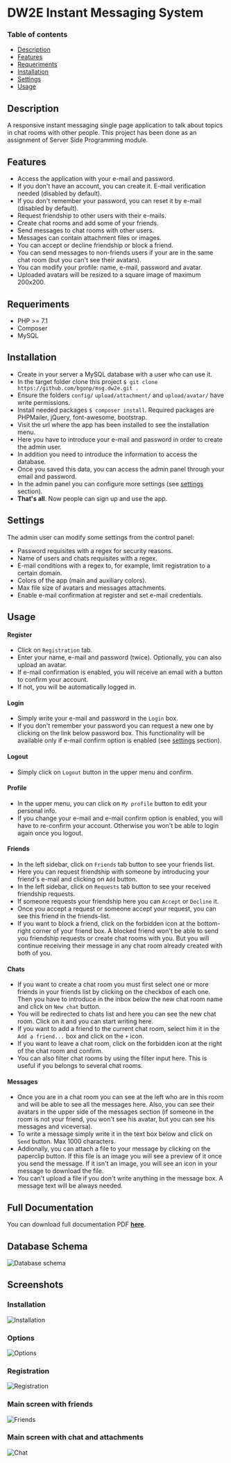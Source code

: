 # DW2E Instant Messaging System

### Table of contents
- [Description](#Description)
- [Features](#Features)
- [Requeriments](#Requeriments)
- [Installation](#Installation)
- [Settings](#Settings)
- [Usage](#Usage)


## Description

A responsive instant messaging single page application to talk about topics in chat rooms with other people. This project has been done as an assignment of Server Side Programming module.

## Features

- Access the application with your e-mail and password.
- If you don't have an account, you can create it. E-mail verification needed (disabled by default).
- If you don't remember your password, you can reset it by e-mail (disabled by default).
- Request friendship to other users with their e-mails.
- Create chat rooms and add some of your friends.
- Send messages to chat rooms with other users.
- Messages can contain attachment files or images.
- You can accept or decline friendship or block a friend.
- You can send messages to non-friends users if your are in the same chat room (but you can't see their avatars).
- You can modify your profile: name, e-mail, password and avatar.
- Uploaded avatars will be resized to a square image of maximum 200x200.

## Requeriments

- PHP >= 7.1
- Composer
- MySQL

## Installation

- Create in your server a MySQL database with a user who can use it.
- In the target folder clone this project `$ git clone https://github.com/bgonp/msg.dw2e.git .`
- Ensure the folders `config/` `upload/attachment/` and `upload/avatar/` have write permissions.
- Install needed packages `$ composer install`. Required packages are PHPMailer, jQuery, font-awesome, bootstrap.
- Visit the url where the app has been installed to see the installation menu.
- Here you have to introduce your e-mail and password in order to create the admin user.
- In addition you need to introduce the information to access the database.
- Once you saved this data, you can access the admin panel through your email and password.
- In the admin panel you can configure more settings (see [settings](#Settings) section).
- **That's all**. Now people can sign up and use the app.

## Settings

The admin user can modify some settings from the control panel:

- Password requisites with a regex for security reasons.
- Name of users and chats requisites with a regex.
- E-mail conditions with a regex to, for example, limit registration to a certain domain.
- Colors of the app (main and auxiliary colors).
- Max file size of avatars and messages attachments.
- Enable e-mail confirmation at register and set e-mail credentials.

## Usage

#### Register
- Click on `Registration` tab.
- Enter your name, e-mail and password (twice). Optionally, you can also upload an avatar.
- If e-mail confirmation is enabled, you will receive an email with a button to confirm your account.
- If not, you will be automatically logged in.

#### Login
- Simply write your e-mail and password in the `Login` box.
- If you don't remember your password you can request a new one by clicking on the link below password box. This functionality will be available only if e-mail confirm option is enabled (see [settings](#Settings) section).

#### Logout
- Simply click on `Logout` button in the upper menu and confirm.

#### Profile
- In the upper menu, you can click on `My profile` button to edit your personal info.
- If you change your e-mail and e-mail confirm option is enabled, you will have to re-confirm your account. Otherwise you won't be able to login again once you logout.

#### Friends
- In the left sidebar, click  on `Friends` tab button to see your friends list.
- Here you can request friendship with someone by introducing your friend's e-mail and clicking on `Add` button.
- In the left sidebar, click on `Requests` tab button to see your received friendship requests.
- If someone requests your friendship here you can `Accept` or `Decline` it.
- Once you accept a request or someone accept your request, you can see this friend in the friends-list.
- If you want to block a friend, click on the forbidden icon at the bottom-right corner of your friend box. A blocked friend won't be able to send you friendship requests or create chat rooms with you. But you will continue receiving their message in any chat room already created with both of you.

#### Chats
- If you want to create a chat room you must first select one or more friends in your friends list by clicking on the checkbox of each one. Then you have to introduce in the inbox below the new chat room name and click on `New chat` button.
- You will be redirected to chats list and here you can see the new chat room. Click on it and you can start writing here.
- If you want to add a friend to the current chat room, select him it in the `Add a friend...` box and click on the `+` icon.
- If you want to leave a chat room, click on the forbidden icon at the right of the chat room and confirm.
- You can also filter chat rooms by using the filter input here. This is useful if you belongs to several chat rooms.

#### Messages
- Once you are in a chat room you can see at the left who are in this room and will be able to see all the messages here. Also, you can see their avatars in the upper side of the messages section (if someone in the room is not your friend, you won't see his avatar, but you can see his messages and viceversa).
- To write a message simply write it in the text box below and click on `Send` button. Max 1000 characters.
- Addionally, you can attach a file to your message by clicking on the paperclip button. If this file is an image you will see a preview of it once you send the message. If it isn't an image, you will see an icon in your message to download the file.
- You can't upload a file if you don't write anything in the message box. A message text will be always needed.

## Full Documentation

You can download full documentation PDF [**here**](https://github.com/bgonp/msg.dw2e/raw/master/doc/DW2E%20MSG.pdf).

## Database Schema

![Database schema](https://raw.githubusercontent.com/bgonp/msg.dw2e/master/doc/db_schema.png)

## Screenshots

### Installation
![Installation](https://raw.githubusercontent.com/bgonp/msg.dw2e/master/doc/02_install_fill.png)

### Options
![Options](https://raw.githubusercontent.com/bgonp/msg.dw2e/master/doc/05_options.png)

### Registration
![Registration](https://raw.githubusercontent.com/bgonp/msg.dw2e/master/doc/07_register_fill.png)

### Main screen with friends
![Friends](https://raw.githubusercontent.com/bgonp/msg.dw2e/master/doc/12_friends.png)

### Main screen with chat and attachments
![Chat](https://raw.githubusercontent.com/bgonp/msg.dw2e/master/doc/16_chat_attachments.png)
